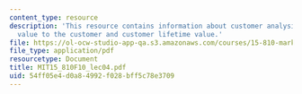 ```yaml
---
content_type: resource
description: 'This resource contains information about customer analysis II and III:
  value to the customer and customer lifetime value.'
file: https://ol-ocw-studio-app-qa.s3.amazonaws.com/courses/15-810-marketing-management-fall-2010/54ff05e4d0a84992f028bff5c78e3709_MIT15_810F10_lec04.pdf
file_type: application/pdf
resourcetype: Document
title: MIT15_810F10_lec04.pdf
uid: 54ff05e4-d0a8-4992-f028-bff5c78e3709
---
```

